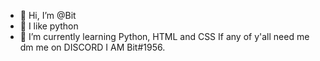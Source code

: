 - 👋 Hi, I’m @Bit
- 🐍 I like python 
- 🌱 I’m currently learning Python, HTML and CSS
If any of y'all need me dm me on DISCORD I AM Bit#1956.

<!---
Kratosix/Kratosix is a ✨ special ✨ repository because its `README.md` (this file) appears on your GitHub profile.
You can click the Preview link to take a look at your changes.
--->
